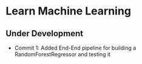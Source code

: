 # Learn Machine Learning

## Under Development

* Commit 1: Added End-End pipeline for building a RandomForestRegressor and testing it